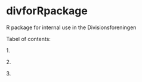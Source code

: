 # divforRpackage

R package for internal use in the Divisionsforeningen

Tabel of contents:

1\.

2\.

3\.

